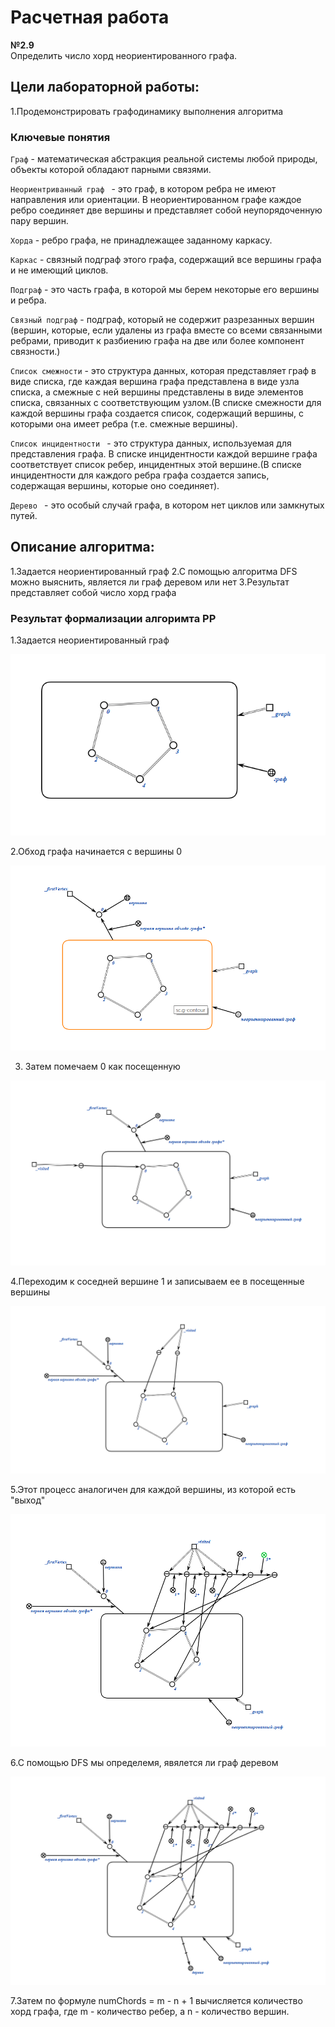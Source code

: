 # Расчетная работа

**№2.9**  
Определить число хорд неориентированного графа.

## Цели лабораторной работы:

1.Продемонстрировать графодинамику выполнения алгоритма

### Ключевые понятия

`Граф` - математическая абстракция реальной системы любой природы, объекты которой обладают парными связями.

`Неориентриванный граф ` - это граф, в котором ребра не имеют направления или ориентации. В неориентированном графе каждое ребро соединяет две вершины и представляет собой неупорядоченную пару вершин.

`Хорда` - ребро графа, не принадлежащее заданному каркасу.

`Каркас` - связный подграф этого графа, содержащий все вершины графа и не имеющий циклов.

`Подграф` - это часть графа, в которой мы берем некоторые его вершины и ребра.

`Связный подграф` - подграф, который не содержит разрезанных вершин (вершин, которые, если удалены из графа вместе со всеми связанными ребрами, приводит к разбиению графа на две или более компонент связности.)

`Список смежности` - это структура данных, которая представляет граф в виде списка, где каждая вершина графа представлена в виде узла списка, а смежные с ней вершины представлены в виде элементов списка, связанных с соответствующим узлом.(В списке смежности для каждой вершины графа создается список, содержащий вершины, с которыми она имеет ребра (т.е. смежные вершины).

`Список инцидентности ` - это структура данных, используемая для представления графа. В списке инцидентности каждой вершине графа соответствует список ребер, инцидентных этой вершине.(В списке инцидентности для каждого ребра графа создается запись, содержащая вершины, которые оно соединяет).

`Дерево ` - это особый случай графа, в котором нет циклов или замкнутых путей.

## Описание алгоритма:

1.Задается неориентированный граф
2.С помощью алгоритма DFS можно выяснить, является ли граф деревом или нет
3.Результат представляет собой число хорд графа

### Результат формализации алгоримта РР

1.Задается неориентированный граф

![alt text](image.png)

2.Обход графа начинается с вершины 0

![alt text](image-1.png)

3. Затем помечаем 0 как посещенную

![alt text](image-2.png)

4.Переходим к соседней вершине 1 и записываем ее в посещенные вершины

![alt text](image-3.png)

5.Этот процесс аналогичен для каждой вершины, из которой есть "выход"

![alt text](image-4.png)

6.С помощью DFS мы определемя, явялется ли граф деревом

![alt text](image-5.png)

7.Затем по формуле numChords = m - n + 1 вычисляется количество хорд графа, где m - количество ребер, а n - количество вершин.
